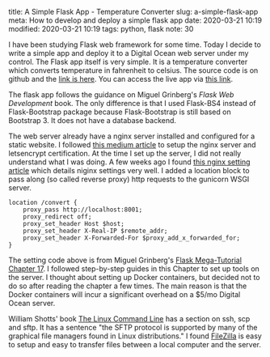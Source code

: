 title: A Simple Flask App - Temperature Converter
slug: a-simple-flask-app
meta: How to develop and deploy a simple flask app
date: 2020-03-21 10:19
modified: 2020-03-21 10:19
tags: python, flask
note: 30


I have been studying Flask web framework for some time.  Today I decide to 
write a simple app and deploy it to a Digital Ocean web server under my 
control.  The Flask app itself is very simple. It is a temperature converter which 
converts temperature in fahrenheit to celsius. The source code is on github and the 
[link is here](https://github.com/georgexyz19/temperature_converter). You can access the live app via 
[this link](https://gotrafficsign.com/convert). 

The flask app follows the guidance on Miguel Grinberg's *Flask Web Development* book. 
The only difference is that I used Flask-BS4 instead of Flask-Bootstrap package 
because Flask-Bootstrap is still based on Bootstrap 3.  It does not have a database 
backend. 

The web server already have a nginx server installed and configured for a static website. 
I followed [this medium article](https://medium.com/@jgefroh/a-guide-to-using-nginx-for-static-websites-d96a9d034940) 
to setup the nginx server and letsencrypt certification. At the time I set up 
the server, I did not really understand what I was doing.  A few weeks ago I found 
[this nginx setting article](http://www.patricksoftwareblog.com/how-to-configure-nginx-for-a-flask-web-application/) 
which details niginx settings very well. I added a location block to pass along (so called reverse 
proxy) http requests to the gunicorn WSGI server. 

```
location /convert {
    proxy_pass http://localhost:8001;
    proxy_redirect off;
    proxy_set_header Host $host;
    proxy_set_header X-Real-IP $remote_addr;
    proxy_set_header X-Forwarded-For $proxy_add_x_forwarded_for;
}
```

The setting code above is from Miguel Grinberg's 
[Flask Mega-Tutorial Chapter 17](https://blog.miguelgrinberg.com/post/the-flask-mega-tutorial-part-xvii-deployment-on-linux). 
I followed step-by-step guides in this Chapter to set up tools on the server. 
I thought about setting up Docker containers, but decided not to do so 
after reading the chapter a few times.  The main reason is that the Docker containers will 
incur a significant overhead on a $5/mo Digital Ocean server. 

William Shotts' book [The Linux Command Line](http://linuxcommand.org/tlcl.php) 
has a section on ssh, scp and sftp. It has a sentence "the SFTP protocol 
is supported by many of the graphical file managers found in Linux distributions." I found 
[FileZilla](https://filezilla-project.org/) is easy to setup and easy to transfer files between 
a local computer and the server. 

